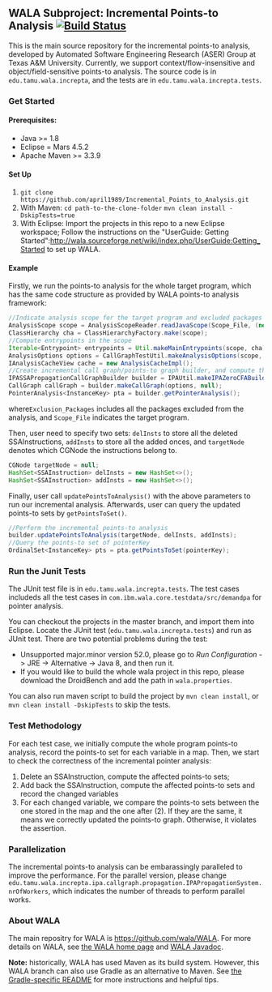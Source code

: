 ## WALA Subproject: Incremental Points-to Analysis [![Build Status](https://travis-ci.org/april1989/Incremental_Points_to_Analysis.svg?branch=master)](https://travis-ci.org/april1989/Incremental_Points_to_Analysis)

This is the main source repository for the incremental points-to analysis, developed by Automated Software Engineering Research (ASER) Group at Texas A&M University. Currently, we support context/flow-insensitive and object/field-sensitive points-to analysis. The source code is in ```edu.tamu.wala.increpta```, and the tests are in ```edu.tamu.wala.increpta.tests```. 

### Get Started
#### Prerequisites:
- Java >= 1.8
- Eclipse = Mars 4.5.2
- Apache Maven >= 3.3.9
#### Set Up
1. ```git clone https://github.com/april1989/Incremental_Points_to_Analysis.git```
2. With Maven: 
```cd path-to-the-clone-folder```
```mvn clean install -DskipTests=true```
3. With Eclipse:
Import the projects in this repo to a new Eclipse workspace;
Follow the instructions on the "UserGuide: Getting Started":http://wala.sourceforge.net/wiki/index.php/UserGuide:Getting_Started to set up WALA.

#### Example
Firstly, we run the points-to analysis for the whole target program, which has the same code structure as provided by WALA points-to analysis framework:
```java
//Indicate analysis scope for the target program and excluded packages
AnalysisScope scope = AnalysisScopeReader.readJavaScope(Scope_File, (new FileProvider()).getFile(Exclusion_Packages), Example.class.getClassLoader());
ClassHierarchy cha = ClassHierarchyFactory.make(scope);
//Compute entrypoints in the scope
Iterable<Entrypoint> entrypoints = Util.makeMainEntrypoints(scope, cha);
AnalysisOptions options = CallGraphTestUtil.makeAnalysisOptions(scope, entrypoints);
IAnalysisCacheView cache = new AnalysisCacheImpl();
//Create incremental call graph/points-to graph builder, and compute the graphs for the whole target program
IPASSAPropagationCallGraphBuilder builder = IPAUtil.makeIPAZeroCFABuilder(options, cache, cha, scope);
CallGraph callGraph = builder.makeCallGraph(options, null);
PointerAnalysis<InstanceKey> pta = builder.getPointerAnalysis();
```
where```Exclusion_Packages``` includes all the packages excluded from the analysis, and ```Scope_File``` indicates the target program.

Then, user need to specify two sets: ```delInsts``` to store all the deleted SSAInstructions, ```addInsts``` to store all the added onces, and ```targetNode``` denotes which CGNode the instructions belong to.
```java
CGNode targetNode = null;
HashSet<SSAInstruction> delInsts = new HashSet<>();
HashSet<SSAInstruction> addInsts = new HashSet<>();
```

Finally, user call ```updatePointsToAnalysis()``` with the above parameters to run our incremental analysis. Afterwards, user can query the updated points-to sets by ```getPointsToSet()```.
```java
//Perform the incremental points-to analysis
builder.updatePointsToAnalysis(targetNode, delInsts, addInsts);
//Query the points-to set of pointerKey
OrdinalSet<InstanceKey> pts = pta.getPointsToSet(pointerKey);
```

### Run the Junit Tests
The JUnit test file is in ```edu.tamu.wala.increpta.tests```. The test cases includeds all the test cases in ```com.ibm.wala.core.testdata/src/demandpa``` for pointer analysis. 

You can checkout the projects in the master branch, and import them into Eclipse. Locate the JUnit test (```edu.tamu.wala.increpta.tests```) and run as JUnit test. There are two potential problems during the test:
- Unsupported major.minor version 52.0, please go to _Run Configuration_ -> JRE -> Alternative -> Java 8, and then run it. 
- If you would like to build the whole wala project in this repo, please download the DroidBench and add the path in ```wala.properties```.

You can also run maven script to build the project by ```mvn clean install```, or ```mvn clean install -DskipTests``` to skip the tests.

### Test Methodology
For each test case, we initially compute the whole program points-to analysis, record the points-to set for each variable in a map. Then, we start to check the correctness of the incremental pointer analysis:
1. Delete an SSAInstruction, compute the affected points-to sets;
2. Add back the SSAInstruction, compute the affected points-to sets and record the changed variables
3. For each changed variable, we compare the points-to sets between the one stored in the map and the one after (2). If they are the same, it means we correctly updated the points-to graph. Otherwise, it violates the assertion.

### Parallelization
The incremental points-to analysis can be embarassingly paralleled to improve the performance. For the parallel version, please change ```edu.tamu.wala.increpta.ipa.callgraph.propagation.IPAPropagationSystem.nrOfWorkers```, which indicates the number of threads to perform parallel works.

### About WALA
The main repositry for WALA is https://github.com/wala/WALA. For more details on WALA, see <a
href="http://wala.sourceforge.net">the WALA home page</a> and <a href="https://wala.github.io/javadoc">WALA Javadoc</a>.

**Note:** historically, WALA has used Maven as its build system.
However, this WALA branch can also use Gradle as an alternative to
Maven.  See [the Gradle-specific README](README-Gradle.md) for more
instructions and helpful tips.
